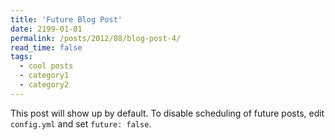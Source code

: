 ```yaml
---
title: 'Future Blog Post'
date: 2199-01-01
permalink: /posts/2012/08/blog-post-4/
read_time: false
tags:
  - cool posts
  - category1
  - category2
---
```


This post will show up by default. To disable scheduling of future posts, edit `config.yml` and set `future: false`. 
